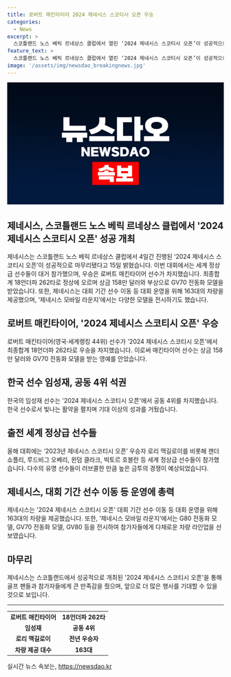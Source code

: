 ```yaml
---
title: 로버트 매킨타이어 2024 제네시스 스코티시 오픈 우승
categories:
  - News
excerpt: >
  스코틀랜드 노스 베릭 르네상스 클럽에서 열린 ‘2024 제네시스 스코티시 오픈’이 성공적으로 종료되었다. 영국의 로버트 매킨타이어가 우승하여 상금 158만 달러와 GV70 전동화 모델을 획득했으며, 한국의 임성재 선수는 공동 4위를 차지했다. 대회에는 세계 정상급 선수들이 참가해 제네시스는 대회 운영을 위해 163대의 차량을 제공했고, 제네시스 모바일 라운지에서는 다양한 차량을 전시했다.
feature_text: >
  스코틀랜드 노스 베릭 르네상스 클럽에서 열린 ‘2024 제네시스 스코티시 오픈’이 성공적으로 종료되었다. 영국의 로버트 매킨타이어가 우승하여 상금 158만 달러와 GV70 전동화 모델을 획득했으며, 한국의 임성재 선수는 공동 4위를 차지했다. 대회에는 세계 정상급 선수들이 참가해 제네시스는 대회 운영을 위해 163대의 차량을 제공했고, 제네시스 모바일 라운지에서는 다양한 차량을 전시했다.
image: '/assets/img/newsdao_breakingnews.jpg'
---
```


<p><img src="/assets/img/newsdao_breakingnews.jpg" alt="cryptoinkorea 속보" /></p>

<h2>제네시스, 스코틀랜드 노스 베릭 르네상스 클럽에서 '2024 제네시스 스코티시 오픈' 성공 개최</h2>

<p data-ke-size="size16">제네시스는 스코틀랜드 노스 베릭 르네상스 클럽에서 4일간 진행된 ‘2024 제네시스 스코티시 오픈’이 성공적으로 마무리됐다고 15일 밝혔습니다. 이번 대회에서는 세계 정상급 선수들이 대거 참가했으며, 우승은 로버트 매킨타이어 선수가 차지했습니다. 최종합계 18언더파 262타로 정상에 오르며 상금 158만 달러와 부상으로 GV70 전동화 모델을 받았습니다. 또한, 제네시스는 대회 기간 선수 이동 등 대회 운영을 위해 163대의 차량을 제공했으며, ‘제네시스 모바일 라운지’에서는 다양한 모델을 전시하기도 했습니다.</p>

<h2 data-ke-size="size24">로버트 매킨타이어, '2024 제네시스 스코티시 오픈' 우승</h2>

<p data-ke-size="size16">로버트 매킨타이어(영국·세계랭킹 44위) 선수가 '2024 제네시스 스코티시 오픈'에서 최종합계 18언더파 262타로 우승을 차지했습니다. 이로써 매킨타이어 선수는 상금 158만 달러와 GV70 전동화 모델을 받는 영예를 안았습니다.</p>

<h2 data-ke-size="size24">한국 선수 임성재, 공동 4위 석권</h2>

<p data-ke-size="size16">한국의 임성재 선수는 '2024 제네시스 스코티시 오픈'에서 공동 4위를 차지했습니다. 한국 선수로서 빛나는 활약을 펼치며 기대 이상의 성과를 거뒀습니다.</p>

<h2 data-ke-size="size24">출전 세계 정상급 선수들</h2>

<p data-ke-size="size16">올해 대회에는 ‘2023년 제네시스 스코티시 오픈’ 우승자 로리 맥길로이를 비롯해 잰더 쇼플리, 루드비그 오베리, 윈덤 클라크, 빅토르 호블란 등 세계 정상급 선수들이 참가했습니다. 다수의 유명 선수들이 러브콜한 만큼 높은 금투의 경쟁이 예상되었습니다.</p>

<h2 data-ke-size="size24">제네시스, 대회 기간 선수 이동 등 운영에 총력</h2>

<p data-ke-size="size16">제네시스는 '2024 제네시스 스코티시 오픈' 대회 기간 선수 이동 등 대회 운영을 위해 163대의 차량을 제공했습니다. 또한, ‘제네시스 모바일 라운지’에서는 G80 전동화 모델, GV70 전동화 모델, GV80 등을 전시하여 참가자들에게 다채로운 차량 라인업을 선보였습니다.</p>

<h2 data-ke-size="size24">마무리</h2>

<p data-ke-size="size16">제네시스는 스코틀랜드에서 성공적으로 개최된 '2024 제네시스 스코티시 오픈'을 통해 골프 팬들과 참가자들에게 큰 만족감을 줬으며, 앞으로 더 많은 행사를 기대할 수 있을 것으로 보입니다.</p>

<hr>

<table>
<tbody>
<tr>
<td style="text-align: center; height: 17px;"><b>로버트 매킨타이어</b></td>
<td style="text-align: center; height: 17px;"><b>18언더파 262타</b></td>
</tr>
<tr>
<td style="text-align: center; height: 17px;"><b>임성재</b></td>
<td style="text-align: center; height: 17px;"><b>공동 4위</b></td>
</tr>
<tr>
<td style="text-align: center; height: 17px;"><b>로리 맥길로이</b></td>
<td style="text-align: center; height: 17px;"><b>전년 우승자</b></td>
</tr>
<tr>
<td style="text-align: center; height: 17px;"><b>차량 제공 대수</b></td>
<td style="text-align: center; height: 17px;"><b>163대</b></td>
</tr>
</tbody>
</table>
실시간 뉴스 속보는, <a href="https://newsdao.kr" rel="dofollow">https://newsdao.kr</a>


